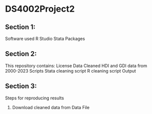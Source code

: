 # DS4002Project2

## Section 1: 
Software used
  R Studio
  Stata
Packages


## Section 2:
This repository contains:
License
Data
  Cleaned HDI and GDI data from 2000-2023
Scripts
Stata cleaning script
R cleaning script
Output

## Section 3:
Steps for reproducing results
1. Download cleaned data from Data File


